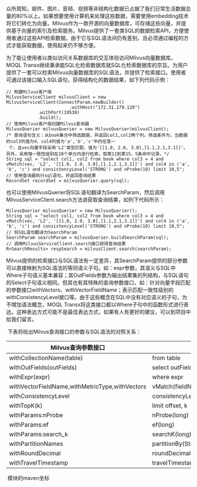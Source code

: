 ​	众所周知，邮件、图片、音频、视频等非结构化数据已占据了我们日常生活数据总量的80%以上。如果想要使用计算机来处理这些数据，需要使用embedding技术将它们转化为向量。Milvus作为一款开源的向量数据库，可存储这些向量，并提供基于向量的索引及检索服务。Milvus提供了一套类SQL的数据检索API，方便使用者通过这些API检索数据。由于它与SQL语法间仍有差别，且必须通过编程的方式才能获取数据，使用起来仍不够方便。

​    为了能让使用者以类似访问关系数据库的交互体验访问Milvus向量数据库。MOQL Transx继续秉承能SQL化检索数据库就SQL化检索数据库的宗旨。为用户提供了一套可以检索Milvus向量数据库的SQL语法，并提供了检索接口。使用者可通过该接口输入SQL语句，获得结构化的数据结果，如下列代码示例：

```
// 构建Milvus客户端
MilvusServiceClient milvusClient = new MilvusServiceClient(ConnectParam.newBuilder()
						.withHost("172.31.179.128")
            .withPort(19530)
            .build();
// 使用Milvus客户端创建Milvus查询器
MilvusQuerier milvusQuerier = new MilvusQuerier(milvusClient);
/* 查询语句含义：从book集合中筛选数据，并返回col1,col2两个列。筛选条件为，当数据的col3列值为4，col4列值为'a','b','c'中的任意一
 个，且vec向量字段采用'L2'类型匹配，值为'[[1.0, 2.0, 3.0],[1.1,2.1,3.1]]'。另外，采用强一致性级别在10个单元内进行检索，取第11到第15，5条命中记录。*/
String sql = "select col1, col2 from book where col3 = 4 and vMatch(vec, 'L2', '[[1.0, 2.0, 3.0],[1.1,2.1,3.1]]') and col4 in ('a', 'b', 'c') and consistencyLevel('STRONG') and nProbe(10) limit 10,5";
// 使用查询器执行sql语句，并返回查询结果
RecordSet recordSet = milvusQuerier.query(sql);
```

​	也可以使用MilvusQuerier将SQL语句翻译为SearchParam，然后调用MilvusServiceClient.search方法进获取查询结果，如列下代码所示：

```
MilvusQuerier milvusQuerier = new MilvusQuerier();
String sql = "select col1, col2 from book where col3 = 4 and vMatch(vec, 'L2', '[[1.0, 2.0, 3.0],[1.1,2.1,3.1]]') and col4 in ('a', 'b', 'c') and consistencyLevel('STRONG') and nProbe(10) limit 10,5";
// 将SQL语句翻译为SearchParam
SearchParam searchParam = milvusQuerier.buildSearchParam(sql);
// 调用MilvusServiceClient.search接口获得查询结果
R<SearchResults> respSearch = milvusClient.search(searchParam);
```

​	Milvus提供的检索接口与SQL语法有一定差异，其SearchParam提供的部分参数可以直接映射为SQL语法的等同语义子句。如：expr参数，其语义与SQL中Where子句语义基本兼容；其OutFields参数为输出结果集的列结构，与SQL语句的Select子句语义相同。但其也有其特殊的查询参数接口，如：针对向量字段匹配的参数接口withVectors、withVectorFieldName；表示匹配一致性级别的withConsistencyLevel接口等。由于这些概念在SQL中没有对应语义的子句，为不增加语法概念，MOQL Transx将这类接口都以Where子句中的函数形式进行表达。这种表达方式可能不是最佳表达方式，如果有人有更好的建议，可以到项目中给我们留言。

​	下表将给出Milvus查询接口的参数与SQL语法的对照关系：

| Milvus查询参数接口                             | SQL语法                                               |
| ---------------------------------------------- | ----------------------------------------------------- |
| withCollectionName(table)                      | from table                                            |
| withOutFields(outFields)                       | select outFields                                      |
| withExpr(expr)                                 | where expr                                            |
| withVectorFieldName,withMetricType,withVectors | vMatch(fieldName, metricType, vectors)                |
| withConsistencyLevel                           | consistencyLevel(['STRONG'\|'BOUNDED'\|'Eventually']) |
| withTopK(k)                                    | limit offset, k                                       |
| withParams:nProbe                              | nProbe(long)                                          |
| withParams:ef                                  | ef(long)                                              |
| withParams:search_k                            | searchK(long)                                         |
| withPartitionNames                             | partitionBy(String[])                                 |
| withRoundDecimal                               | roundDecimal(int)                                     |
| withTravelTimestamp                            | travelTimestamp(long)                                 |

​	模块的maven坐标

```

```